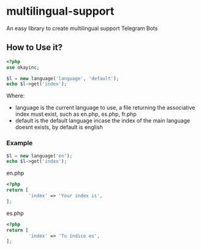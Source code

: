 # multilingual-support
An easy library to create multilingual support Telegram Bots

## How to Use it?

```php
<?php
use okayinc;

$l = new language('language', 'default');
echo $l->get('index');
```
Where:
* language is the current language to use, a file returning the associative index must exist, such as en.php, es.php, fr.php
* default is the default language incase the index of the main language doesnt exists, by default is english

### Example
```php
$l = new language('en');
echo $l->get('index');
```
en.php
```php
<?php
return [
        'index' => 'Your index is',
];
```

es.php
```php
<?php
return [
        'index' => 'Tu índice es',
];
```
